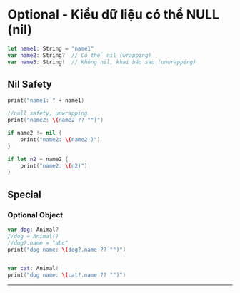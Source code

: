 # Optional - Kiểu dữ liệu có thể NULL (nil)

```swift
let name1: String = "name1"
var name2: String?  // Có thể nil (wrapping)
var name3: String!  // Không nil, khai báo sau (unwrapping)
```

## Nil Safety

```swift
print("name1: " + name1)

//null safety, unwrapping
print("name2: \(name2 ?? "")")

if name2 != nil {
    print("name2: \(name2!)")
}

if let n2 = name2 {
    print("name2: \(n2)")
}
```

## Special

### Optional Object

```swift
var dog: Animal?
//dog = Animal()
//dog?.name = "abc"
print("dog name: \(dog?.name ?? "")")


var cat: Animal!
print("dog name: \(cat?.name ?? "")")
```

---
